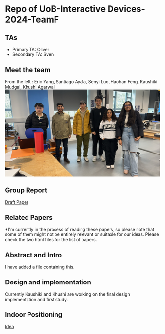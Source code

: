 # Repo of UoB-Interactive Devices-2024-TeamF

## TAs ##
- Primary TA: Oliver
- Secondary TA: Sven

## Meet the team

From the left : Eric Yang, Santiago Ayala, Senyi Luo, Haohan Feng, Kaushiki Mudgal, Khushi Agarwal.
![Group](IMG_8082.JPG)

## Group Report ##

[Draft Paper]([https://www.overleaf.com/read/brwqzwrvnbwb#e0ddff](https://www.overleaf.com/read/qcjvphznqvyv#ccb1d1) "Team F")

## Related Papers ##
*I'm currently in the process of reading these papers, so please note that some of them might not be entirely relevant or suitable for our ideas.
Please check the two html files for the list of papers.

## Abstract and Intro ##
I have added a file containing this.

## Design and implementation ##
Currently Kaushiki and Khushi are working on the final design implementation and first study.


## Indoor Positioning ##
[Idea](https://github.com/UoB-Interactive-Devices/ID24-TeamF/blob/master/Indoor%20Positioning.md)
